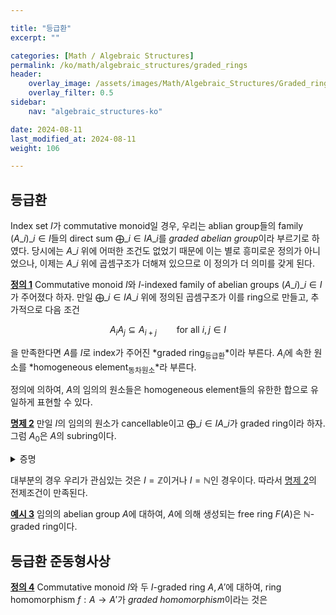 ```yaml
---

title: "등급환"
excerpt: ""

categories: [Math / Algebraic Structures]
permalink: /ko/math/algebraic_structures/graded_rings
header:
    overlay_image: /assets/images/Math/Algebraic_Structures/Graded_rings.png
    overlay_filter: 0.5
sidebar: 
    nav: "algebraic_structures-ko"

date: 2024-08-11
last_modified_at: 2024-08-11
weight: 106

---
```


## 등급환

Index set $I$가 commutative monoid일 경우, 우리는 ablian group들의 family $(A\_i)\_{i\in I}$들의 direct sum $\bigoplus\_{i\in I} A\_i$를 *graded abelian group*이라 부르기로 하였다. 당시에는 $A\_i$ 위에 어떠한 조건도 없었기 때문에 이는 별로 흥미로운 정의가 아니었으나, 이제는 $A\_i$ 위에 곱셈구조가 더해져 있으므로 이 정의가 더 의미를 갖게 된다. 

<div class="definition" markdown="1">

<ins id="def1">**정의 1**</ins> Commutative monoid $I$와 $I$-indexed family of abelian groups $(A\_i)\_{i\in I}$가 주어졌다 하자. 만일 $\bigoplus\_{i\in I} A\_i$ 위에 정의된 곱셈구조가 이를 ring으로 만들고, 추가적으로 다음 조건

$$A_i A_j\subseteq A_{i+j}\qquad\text{for all $i,j\in I$}$$

을 만족한다면 $A$를 $I$로 index가 주어진 *graded ring<sub>등급환</sub>*이라 부른다. $A_i$에 속한 원소를 *homogeneous element<sub>동차원소</sub>*라 부른다.

</div>

정의에 의하여, $A$의 임의의 원소들은 homogeneous element들의 유한한 합으로 유일하게 표현할 수 있다. 

<div class="proposition" markdown="1">

<ins id="prop2">**명제 2**</ins> 만일 $I$의 임의의 원소가 cancellable이고 $\bigoplus\_{i\in I} A\_i$가 graded ring이라 하자. 그럼 $A_0$은 $A$의 subring이다. 

</div>
<details class="proof" markdown="1">
<summary>증명</summary>

$A_0A_0\subseteq A_0$으로부터 $A_0$이 곱셈에 대해 닫혀있음은 자명하다. 따라서 $A=\bigoplus A\_i$의 곱셈에 대한 항등원 $1$이 $A_0$에 속함을 보이면 충분하다. $1=\sum\_{i\in I} e_i$라 하자. 그럼 임의의 $x\in A\_j$에 대하여, 

$$x=1x=\sum_{i\in I} e_ix\in A_j$$

이고, 따라서 모든 $i\neq 0$에 대하서는 $e_ix=0$이고, $i=0$에 대해서만 $e_0x=x$가 성립한다. 이제 $A$의 임의의 원소는 homogeneous element들의 합으로 나타낼 수 있으므로 증명이 완료된다. 

</details>

대부분의 경우 우리가 관심있는 것은 $I=\mathbb{Z}$이거나 $I= \mathbb{N}$인 경우이다. 따라서 [명제 2](#prop2)의 전제조건이 만족된다. 

<div class="example" markdown="1">

<ins id="ex3">**예시 3**</ins> 임의의 abelian group $A$에 대하여, $A$에 의해 생성되는 free ring $F(A)$은 $\mathbb{N}$-graded ring이다. 

</div>

## 등급환 준동형사상

<div class="definition" markdown="1">

<ins id="def4">**정의 4**</ins> Commutative monoid $I$와 두 $I$-graded ring $A,A'$에 대하여, ring homomorphism $f:A \rightarrow A'$가 *graded homomorphism*이라는 것은 

</div>